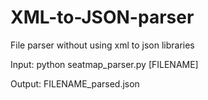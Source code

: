 # XML-to-JSON-parser
File parser without using xml to json libraries

Input: python seatmap_parser.py [FILENAME]

Output: FILENAME_parsed.json
